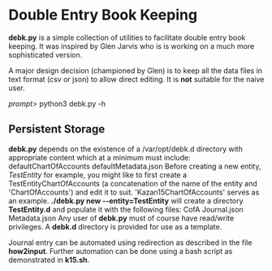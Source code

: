 # Double Entry Book Keeping

**debk.py** is a simple collection of utilities to facilitate double entry
book keeping.  It was inspired by Glen Jarvis who is is working on a
much more sophisticated version.

A major design decision (championed by Glen) is to keep all the data
files in text format (csv or json) to allow direct editing.  It is
**not** suitable for the naive user.

_prompt>_ python3 debk.py -h

## Persistent Storage

**debk.py** depends on the existence of a /var/opt/debk.d directory
with appropriate content which at a minimum must include: 
    defaultChartOfAccounts
    defaultMetadata.json
Before creating a new entity, _TestEntity_ for example, you might like
to first create a TestEntityChartOfAccounts (a concatenation of the name
of the entity and 'ChartOfAccounts') and edit it to suit.
'Kazan15ChartOfAccounts' serves as an example.
**./debk.py new --entity=TestEntity**
will create a directory **TestEntity.d** and populate it with the
following files:
    CofA
    Journal.json
    Metadata.json
Any user of **debk.py** must of course have read/write privileges.
A **debk.d** directory is provided for use as a template.

Journal entry can be automated using redirection as described in the
file **how2input**.  Further automation can be done using a bash script
as demonstrated in **k15.sh**.
